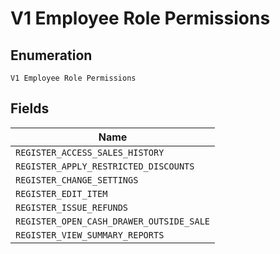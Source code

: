 
# V1 Employee Role Permissions

## Enumeration

`V1 Employee Role Permissions`

## Fields

| Name |
|  --- |
| `REGISTER_ACCESS_SALES_HISTORY` |
| `REGISTER_APPLY_RESTRICTED_DISCOUNTS` |
| `REGISTER_CHANGE_SETTINGS` |
| `REGISTER_EDIT_ITEM` |
| `REGISTER_ISSUE_REFUNDS` |
| `REGISTER_OPEN_CASH_DRAWER_OUTSIDE_SALE` |
| `REGISTER_VIEW_SUMMARY_REPORTS` |

